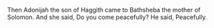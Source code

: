 Then Adonijah the son of Haggith came to Bathsheba the mother of Solomon. And she said, Do you come peacefully? He said, Peacefully.
